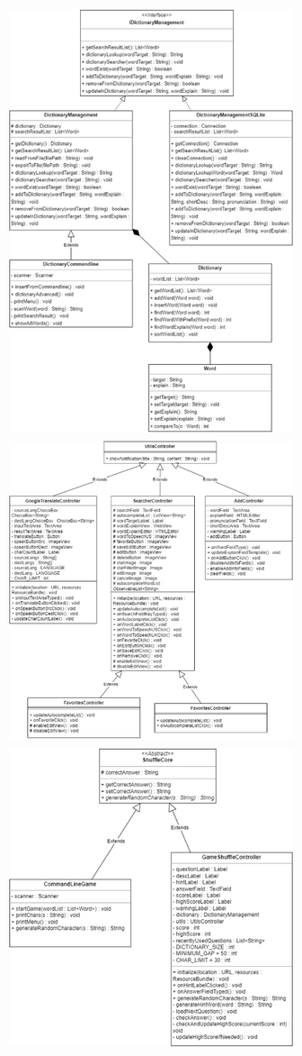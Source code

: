 ![Management.png](Management.png)

![Controllers.png](Controllers.png)

![ShuffleGame.png](ShuffleGame.png)